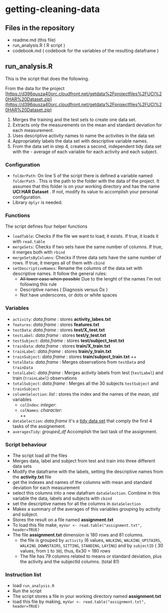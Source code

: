 # getting-cleaning-data 

## Files in the repository
- readme.md (this file)
- run_analysis.R ( R script )
- codebook.md ( codebook for the variables of the resulting dataframe )

## run_analysis.R
This is the script that does the following. 

From the data for the project
[https://d396qusza40orc.cloudfront.net/getdata%2Fprojectfiles%2FUCI%20HAR%20Dataset.zip](https://d396qusza40orc.cloudfront.net/getdata%2Fprojectfiles%2FUCI%20HAR%20Dataset.zip)
 
1. Merges the training and the test sets to create one data set.
2. Extracts only the measurements on the mean and standard deviation for each measurement.
3. Uses descriptive activity names to name the activities in the data set
4. Appropriately labels the data set with descriptive variable names.
5. From the data set in step 4, creates a second, independent tidy data set with the - average of each variable for each activity and each subject.

### Configuration
- `folderPath`: On line 5 of the script there is defined a variable named `folderPath` . This is the path to the folder with the data of the project. It assumes that this folder is on your working directory and has the name **UCI HAR Dataset** . If not, modify its value to accomplish your personal configuration. 
- Library `dplyr` is needed.

### Functions
The script defines four helper functions
- `loadTable`: Checks if the file we want to load, it exists. If true, it loads it with `read.table`
- `mergeSets`: Checks if two sets have the same number of columns. If true, it merges both with `rbind`
- `mergeSetsByColumns`: Checks if three data sets have the same number of rows. If true, it merges all of them with `cbind`
- `setDescriptiveNames`: Rename the columns of the data set with descriptive names. It follow the general rules:
	- ~~All lower case when possible~~ Due to the lenght of the names I'm not following this rule
	- Descriptive names ( Diagnosis versus Dx )
	- Not have underscores, or dots or white spaces

### Variables
- `activity`: *data.frame* : stores **activity_labes.txt**
- `features`: *data.frame* : stores **features.txt**
- `testData`: *data.frame* : stores **test/X_test.txt**
- `testLabel`: *data.frame* : stores **test/y_test.txt**
- `testSubject`: *data.frame* : stores **test/subject_test.txt**
- `trainData`: *data.frame* : stores **train/X_train.txt**
- `trainLabel`: *data.frame* : stores **train/y_train.txt**
- `trainSubject`: *data.frame* : stores **train/subject_train.txt**
++
- `totalData`: *data.frame* : Merges observations from `testData` and `trainData`
- `totalLabel`: *data.frame* : Merges activity labels from test (`testLabel`) and train (`trainLabel`) observations
- `totalSubject`: *data.frame* : Merges all the 30 subjects `testSubject` and `trainSubject` 
- `columnSelection`: *list* : stores the index and the names of the *mean*, *std* variables 
	- `colIndex`: *integer*: 
	- `colNames`: *character*:   
++
- `dataSelection`: *data.frame* it's a [tidy data set](http://vita.had.co.nz/papers/tidy-data.pdf) that comply the first 4 tasks of the assignement. 
- `averagesTidy`: *grouped_df* Accomplish the last task of the assignment. 

### Script behaviour
- The script load all the files
- Merges data, label and subject from test and train into three different data sets
- Modify the dataframe with the labels, setting the descriptive names from the **activity.txt** file
- get the indexes and names of the columns with mean and standard deviation for each measurement
- select this columns into a new datafram `dataSelection`. Combine in this variable the data, labels and subjects with `cbind`
- set the descriptive names for all the columns in `dataSelection`
- Makes a summary of the averages of this variables grouping by activity and subject.
- Stores the result on a file named **assignment.txt**
- To load this file make, `myVar <- read.table("assignment.txt", header=TRUE)`
- The file **assignment.txt** dimension is 180 rows and 81 columns.
	- the file is grouped by `activity` (6 values, `WALKING`, `WALKING_UPSTAIRS`, `WALKING_DOWNSTAIRS`, `SITTING`, `STANDING`, `LAYING`)  and by `subjectID` ( 30 values, from `1` to `30`), thus, 6x30 = 180 rows
	- The file has 79 columns related to means or standard deviation, plus the activity and the subjectId columns. (total 81) 

### Instruction list
- load `run_analysis.R`
- Run the script
- The script stores a file in your working directory named **assignment.txt**
- load this file by making, `myVar <- read.table("assignment.txt", header=TRUE)`







